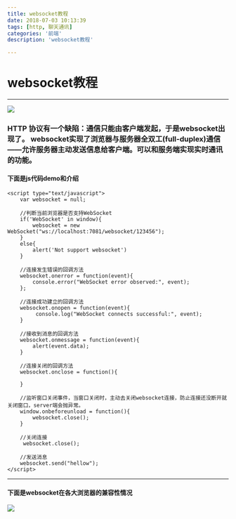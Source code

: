 ```yaml
---
title: websocket教程
date: 2018-07-03 10:13:39
tags: [http, 聊天通讯]
categories: '前端'
description: 'websocket教程'

---
```


# websocket教程
---

![](https://i.imgur.com/k9dbMl5.png)

### HTTP 协议有一个缺陷：通信只能由客户端发起，于是websocket出现了。 websocket实现了浏览器与服务器全双工(full-duplex)通信——允许服务器主动发送信息给客户端。可以和服务端实现实时通讯的功能。

#### 下面是js代码demo和介绍

	<script type="text/javascript">
	    var websocket = null;
	
	    //判断当前浏览器是否支持WebSocket
	    if('WebSocket' in window){
	        websocket = new WebSocket("ws://localhost:7081/websocket/123456");
	    }
	    else{
	        alert('Not support websocket')
	    }
	
	    //连接发生错误的回调方法
	    websocket.onerror = function(event){
	        console.error("WebSocket error observed:", event);
	    };
	
	    //连接成功建立的回调方法
	    websocket.onopen = function(event){
	         console.log("WebSocket connects successful:", event);
	    }
	
	    //接收到消息的回调方法
	    websocket.onmessage = function(event){
			alert(event.data);
	    }
	
	    //连接关闭的回调方法
	    websocket.onclose = function(){
	        
	    }
	
	    //监听窗口关闭事件，当窗口关闭时，主动去关闭websocket连接，防止连接还没断开就关闭窗口，server端会抛异常。
	    window.onbeforeunload = function(){
	        websocket.close();
	    }
	
	    //关闭连接
	     websocket.close();
	
	    //发送消息
	    websocket.send("hellow");
	</script>

---

#### 下面是websocket在各大浏览器的兼容性情况


![](https://i.imgur.com/Np3TCdV.png)

